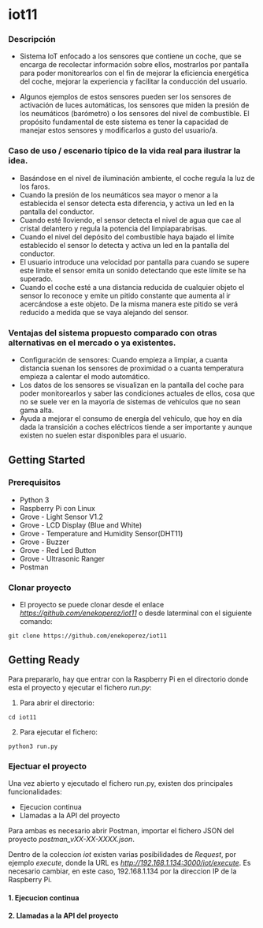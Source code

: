 # iot11

### Descripción
* Sistema IoT enfocado a los sensores que contiene un coche, que se encarga de recolectar información sobre ellos, mostrarlos por pantalla para poder monitorearlos con el fin de mejorar la eficiencia energética del coche, mejorar la experiencia y facilitar la conducción del usuario.

* Algunos ejemplos de estos sensores pueden ser los sensores de activación de luces automáticas, los sensores que miden la presión de los neumáticos (barómetro) o los sensores del nivel de combustible. El propósito fundamental de este sistema es tener la capacidad de manejar estos sensores y modificarlos a gusto del usuario/a.

### Caso de uso / escenario típico de la vida real para ilustrar la idea.

* Basándose en el nivel de iluminación ambiente, el coche regula la luz de los faros.
* Cuando la presión de los neumáticos sea mayor o menor a la establecida el sensor detecta esta diferencia, y activa un led en la pantalla del conductor.
* Cuando esté lloviendo, el sensor detecta el nivel de agua que cae al cristal delantero y regula la potencia del limpiaparabrisas.
* Cuando el nivel del depósito del combustible haya bajado el límite establecido el sensor lo detecta y activa un led en la pantalla del conductor.
* El usuario introduce una velocidad por pantalla para cuando se supere este límite el sensor emita un sonido detectando que este límite se ha superado. 
* Cuando el coche esté a una distancia reducida de cualquier objeto el sensor lo reconoce y emite un pitido constante que aumenta al ir acercándose a este objeto. De la misma manera este pitido se verá reducido a medida que se vaya alejando del sensor.

### Ventajas del sistema propuesto comparado con otras alternativas en el mercado o ya existentes.

* Configuración de sensores: Cuando empieza a limpiar, a cuanta distancia suenan los sensores de proximidad o a cuanta temperatura empieza a calentar el modo automático.
* Los datos de los sensores se visualizan en la pantalla del coche para poder monitorearlos y saber las condiciones actuales de ellos, cosa que no se suele ver en la mayoría de sistemas de vehículos que no sean gama alta.
* Ayuda a mejorar el consumo de energía del vehículo, que hoy en día dada la transición a coches eléctricos tiende a ser importante y aunque existen no suelen estar disponibles para el usuario.

## Getting Started
### Prerequisitos
* Python 3
* Raspberry Pi con Linux
* Grove - Light Sensor V1.2
* Grove - LCD Display (Blue and White)
* Grove - Temperature and Humidity Sensor(DHT11)
* Grove - Buzzer
* Grove - Red Led Button
* Grove - Ultrasonic Ranger
* Postman

### Clonar proyecto
* El proyecto se puede clonar desde el enlace *https://github.com/enekoperez/iot11* o desde laterminal con el siguiente comando:
```
git clone https://github.com/enekoperez/iot11
```

## Getting Ready
Para prepararlo, hay que entrar con la Raspberry Pi en el directorio donde esta el proyecto y ejecutar el fichero *run.py*:
1. Para abrir el directorio:
```
cd iot11
```
2. Para ejecutar el fichero:
```
python3 run.py
```

### Ejectuar el proyecto
Una vez abierto y ejecutado el fichero run.py, existen dos principales funcionalidades: 
* Ejecucion continua
* Llamadas a la API del proyecto

Para ambas es necesario abrir Postman, importar el fichero JSON del proyecto *postman_vXX-XX-XXXX.json*. 

Dentro de la coleccion *iot* existen varias posibilidades de *Request*, por ejemplo *execute*, donde la URL es *http://192.168.1.134:3000/iot/execute*. Es necesario cambiar, en este caso, 192.168.1.134 por la direccion IP de la Raspberry Pi.

#### 1. Ejecucion continua

#### 2. Llamadas a la API del proyecto
